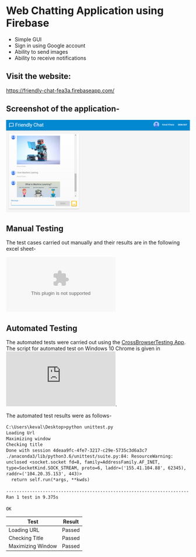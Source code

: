 # Web Chatting Application using Firebase

* Simple GUI
* Sign in using Google account
* Ability to send images
* Ability to receive notifications

## Visit the website:
https://friendly-chat-fea3a.firebaseapp.com/

## Screenshot of the application-
![](images/WebChat.PNG)

## Manual Testing

The test cases carried out manually and their results are in the following excel sheet-

![Test Cases Excel Sheet](https://github.com/kev5/Chat-with-Friends-on-Web/blob/master/Web%20App%20Test%20Case%20Sheet.xlsx)

## Automated Testing

The automated tests were carried out using the [CrossBrowserTesting App](https://crossbrowsertesting.com/). The script for automated test on Windows 10 Chrome is given in ![unittest.py](https://github.com/kev5/Chat-with-Friends-on-Web/blob/master/unittest.py).

The automated test results were as follows-

```
C:\Users\keval\Desktop>python unittest.py
Loading Url
Maximizing window
Checking title
Done with session 4deaa9fc-4fe7-3217-c29e-5735c3d6a3c7
./anaconda3/lib/python3.6/unittest/suite.py:84: ResourceWarning: unclosed <socket.socket fd=8, family=AddressFamily.AF_INET, type=SocketKind.SOCK_STREAM, proto=6, laddr=('155.41.104.88', 62345), raddr=('104.20.35.153', 443)>
  return self.run(*args, **kwds)

----------------------------------------------------------------------
Ran 1 test in 9.375s

OK
```

|      Test         |    Result  |
|-------------------|------------|
| Loading URL       |   Passed   |
| Checking Title    |   Passed   |
| Maximizing Window |   Passed   |
